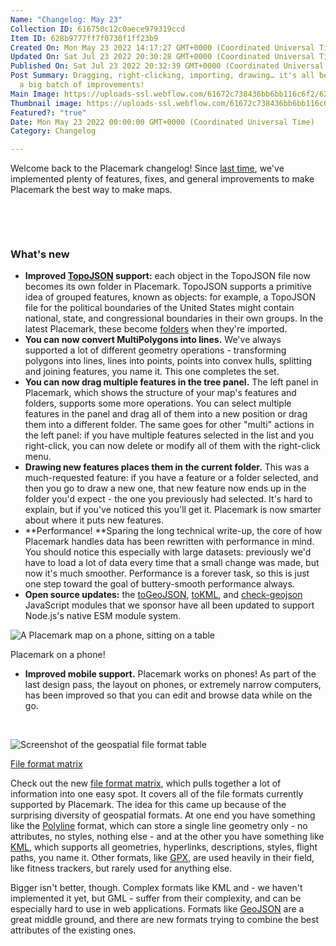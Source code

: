 ```yaml
---
Name: "Changelog: May 23"
Collection ID: 616750c12c0aece979319ccd
Item ID: 628b9777ff7f0730f1ff23b9
Created On: Mon May 23 2022 14:17:27 GMT+0000 (Coordinated Universal Time)
Updated On: Sat Jul 23 2022 20:30:28 GMT+0000 (Coordinated Universal Time)
Published On: Sat Jul 23 2022 20:32:39 GMT+0000 (Coordinated Universal Time)
Post Summary: Dragging, right-clicking, importing, drawing… it's all better with
  a big batch of improvements!
Main Image: https://uploads-ssl.webflow.com/61672c738436bb6bb116c6f2/628ba9c410ab8025e17391b0_CleanShot%202022-05-23%20at%2011.34.47%402x.png
Thumbnail image: https://uploads-ssl.webflow.com/61672c738436bb6bb116c6f2/628ba9c410ab8025e17391b0_CleanShot%202022-05-23%20at%2011.34.47%402x.png
Featured?: "true"
Date: Mon May 23 2022 00:00:00 GMT+0000 (Coordinated Universal Time)
Category: Changelog

---
```


Welcome back to the Placemark changelog! Since [last time](/post/changelog-may-13), we've implemented plenty of features, fixes, and general improvements to make Placemark the best way to make maps.

‍

‍

### What's new

* **Improved **[**TopoJSON**](/documentation/topojson)** support:** each object in the TopoJSON file now becomes its own folder in Placemark. TopoJSON supports a primitive idea of grouped features, known as objects: for example, a TopoJSON file for the political boundaries of the United States might contain national, state, and congressional boundaries in their own groups. In the latest Placemark, these become [folders](/post/using-folders-to-organize-your-map-data) when they're imported.
* **You can now convert MultiPolygons into lines.** We've always supported a lot of different geometry operations - transforming polygons into lines, lines into points, points into convex hulls, splitting and joining features, you name it. This one completes the set.
* **You can now drag multiple features in the tree panel.** The left panel in Placemark, which shows the structure of your map's features and folders, supports some more operations. You can select multiple features in the panel and drag all of them into a new position or drag them into a different folder. The same goes for other "multi" actions in the left panel: if you have multiple features selected in the list and you right-click, you can now delete or modify all of them with the right-click menu.
* **Drawing new features places them in the current folder.** This was a much-requested feature: if you have a feature or a folder selected, and then you go to draw a new one, that new feature now ends up in the folder you'd expect - the one you previously had selected. It's hard to explain, but if you've noticed this you'll get it. Placemark is now smarter about where it puts new features.
* **Performance! **Sparing the long technical write-up, the core of how Placemark handles data has been rewritten with performance in mind. You should notice this especially with large datasets: previously we'd have to load a lot of data every time that a small change was made, but now it's much smoother. Performance is a forever task, so this is just one step toward the goal of buttery-smooth performance always.
* **Open source updates:** the [toGeoJSON](https://github.com/placemark/togeojson), [toKML](https://github.com/placemark/tokml), and [check-geojson](https://github.com/placemark/check-geojson) JavaScript modules that we sponsor have all been updated to support Node.js's native ESM module system.

![A Placemark map on a phone, sitting on a table](https://uploads-ssl.webflow.com/61672c738436bb6bb116c6f2/628bad3ac2ec40f42b902026_mobile.jpeg)

Placemark on a phone!

* **Improved mobile support.** Placemark works on phones! As part of the last design pass, the layout on phones, or extremely narrow computers, has been improved so that you can edit and browse data while on the go.

‍

![Screenshot of the geospatial file format table](https://uploads-ssl.webflow.com/61672c738436bb6bb116c6f2/628b9b6e10ab8072c17348a6_CleanShot%202022-05-23%20at%2010.34.07%402x.png)

[File format matrix](/format-matrix)

Check out the new [file format matrix](/format-matrix), which pulls together a lot of information into one easy spot. It covers all of the file formats currently supported by Placemark. The idea for this came up because of the surprising diversity of geospatial formats. At one end you have something like the [Polyline](/documentation/polyline) format, which can store a single line geometry only - no attributes, no styles, nothing else - and at the other you have something like [KML](/documentation/kml), which supports all geometries, hyperlinks, descriptions, styles, flight paths, you name it. Other formats, like [GPX](/documentation/gpx), are used heavily in their field, like fitness trackers, but rarely used for anything else.

Bigger isn't better, though. Complex formats like KML and - we haven't implemented it yet, but GML - suffer from their complexity, and can be especially hard to use in web applications. Formats like [GeoJSON](/documentation/geojson) are a great middle ground, and there are new formats trying to combine the best attributes of the existing ones.

